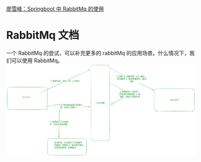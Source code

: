 [廖雪峰：Springboot 中 RabbitMq 的使用](https://liaoxuefeng.com/books/java/springboot/integration/rabbitmq/index.html)

# RabbitMq 文档

一个 RabbitMq 的尝试，可以补充更多的 rabbitMq 的应用场景。什么情况下，我们可以使用 RabbitMq。
![img.png](rabbitMq_generateVou.png)
